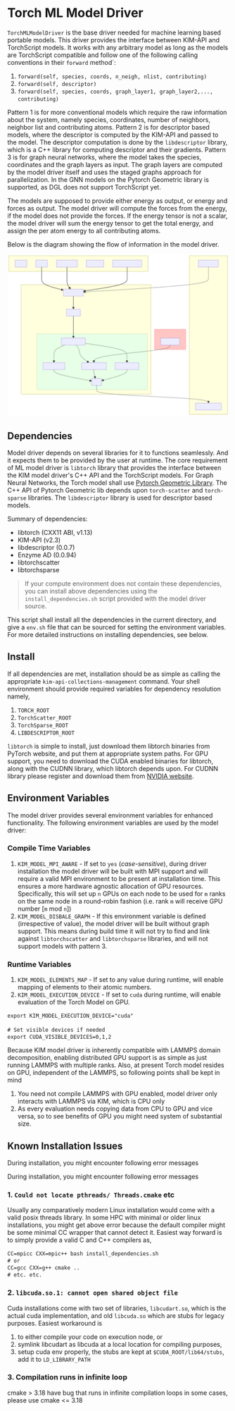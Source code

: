 # Torch ML Model Driver

 `TorchMLModelDriver` is the base driver needed for machine learning based portable models. 
This driver provides the interface between KIM-API and TorchScript models. It works with
any arbitrary model as long as the models are TorchScript compatible and follow one of the following
calling conventions in their `forward` method`:

1. `forward(self, species, coords, n_neigh, nlist, contributing)`
2. `forward(self, descriptor)`
3. `forward(self, species, coords, graph_layer1, graph_layer2,..., contributing)`

Pattern 1 is for more conventional models which require the raw information about the system, namely
species, coordinates, number of neighbors, neighbor list and contributing atoms. Pattern 2 is for
descriptor based models, where the descriptor is computed by the KIM-API and passed to the model. 
The descriptor computation is done by the `libdescriptor` library, which is a C++ library for computing
descriptor and their gradients. Pattern 3 is for graph neural networks, where the model takes the
species, coordinates and the graph layers as input. The graph layers are computed by the model driver itself
and uses the staged graphs approach for parallelization. In the GNN models on the Pytorch Geometric library is
supported, as DGL does not support TorchScript yet.

The models are supposed to provide either energy as output, or energy and forces as output. The model driver
will compute the forces from the energy, if the model does not provide the forces. If the energy tensor is not
a scalar, the model driver will sum the energy tensor to get the total energy, and assign the per atom energy
to all contributing atoms.

Below is the diagram showing the flow of information in the model driver.

<img src="modelDriververticle.svg" width="800">

## Dependencies
Model driver depends on several libraries for it to functions seamlessly. And it expects them to be
provided by the user at runtime. The core requirement of ML model driver is `libtorch` library that provides the interface
between the KIM model driver's C++ API and the TorchScript models. For Graph Neural Networks, the Torch model
shall use [Pytorch Geometric Library](https://github.com/pyg-team/pytorch_geometric). The C++ API of Pytorch Geometric lib
depends upon `torch-scatter` and `torch-sparse` libraries. The `libdescriptor` library is used for descriptor based models.

Summary of dependencies:
- libtorch (CXX11 ABI, v1.13)
- KIM-API (v2.3)
- libdescriptor (0.0.7)
- Enzyme AD (0.0.94)
- libtorchscatter
- libtorchsparse


> If your compute environment does not contain these dependencies, you can install above dependencies using the `install_dependencies.sh` script provided with the model driver source. 

This script shall install all the dependencies in the current directory, and give a `env.sh` file that can be sourced for
setting the environment variables.
For more detailed instructions on installing dependencies, see below.

## Install
If all dependencies are met, installation should be as simple as calling the appropriate `kim-api-collections-management` command. 
Your shell environment should provide required variables for dependency resolution namely,
1. `TORCH_ROOT` 
2. `TorchScatter_ROOT` 
3. `TorchSparse_ROOT`
4. `LIBDESCRIPTOR_ROOT`

`libtorch` is simple to install, just download them libtorch binaries from
PyTorch website, and put them at appropriate system paths.
For GPU support, you need to download the CUDA enabled binaries for libtorch, along with the CUDNN library, which libtorch
depends upon. For CUDNN library please register and download them from [NVIDIA website](https://developer.nvidia.com/rdp/cudnn-archive).

## Environment Variables
The model driver provides several environment variables for enhanced functionality. The following environment variables
are used by the model driver:

### Compile Time Variables
1. `KIM_MODEL_MPI_AWARE` -  If set to `yes` (*case-sensitive*), during driver installation the model driver will be built
with MPI support and will require a valid MPI environment to be present at installation time. This ensures a more hardware 
agnostic allocation of GPU resources. Specifically, this will set up `n` GPUs on each node to be used for `m` ranks on 
the same node in a round-robin fashion (i.e. rank `m` will receive GPU number [`m` mod `n`])
2. `KIM_MODEL_DISBALE_GRAPH` - If this environment variable is defined (irrespective of value), the model driver will be
built without graph support. This means during build time it will not try to find and link against `libtorchscatter` and
`libtorchsparse` libraries, and will not support models with pattern 3.

### Runtime Variables
1. `KIM_MODEL_ELEMENTS_MAP` - If set to any value during runtime, will enable mapping of elements to their atomic numbers.
2. `KIM_MODEL_EXECUTION_DEVICE` - If set to `cuda` during runtime, will enable evaluation of the Torch Model on GPU.
```shell
export KIM_MODEL_EXECUTION_DEVICE="cuda"

# Set visible devices if needed
export CUDA_VISIBLE_DEVICES=0,1,2
```
Because KIM model driver is inherently compatible with LAMMPS domain decomposition, enabling distributed
GPU support is as simple as just running LAMMPS with multiple ranks.
Also, at present Torch model resides on GPU, independent of the LAMMPS, so following points shall be kept in mind
1. You need not compile LAMMPS with GPU enabled, model driver only interacts with LAMMPS via KIM, which is CPU only
2. As every evaluation needs copying data from CPU to GPU and vice versa, so to see benefits of GPU you might need 
system of substantial size.

## Known Installation Issues
During installation, you might encounter following error messages


During installation, you might encounter following error messages

### 1. `Could not locate pthreads/ Threads.cmake` etc
Usually any comparatively modern Linux installation would come with a valid posix threads library. 
In some HPC with minimal or older linux installations, you might get above error because the default compiler
might be some minimal CC wrapper that cannot detect it. Easiest way forward is to simply provide
a valid C and C++ compilers as,
```shell
CC=mpicc CXX=mpic++ bash install_dependencies.sh
# or
CC=gcc CXX=g++ cmake ..
# etc. etc. 
```

### 2. `libcuda.so.1: cannot open shared object file`
Cuda installations come with two set of libraries, `libcudart.so`, which is the actual cuda
implementation, and old `libcuda.so` which are stubs for legacy purposes. Easiest workaround
is 
1. to either compile your code on execution node, or
2. symlink libcudart as libcuda at a local location for compiling purposes,
3. setup cuda env properly, the stubs are kept at `$CUDA_ROOT/lib64/stubs`, add it to `LD_LIBRARY_PATH`

### 3. Compilation runs in infinite loop
cmake > 3.18 have bug that runs in infinite compilation loops in some cases, please use cmake <= 3.18
